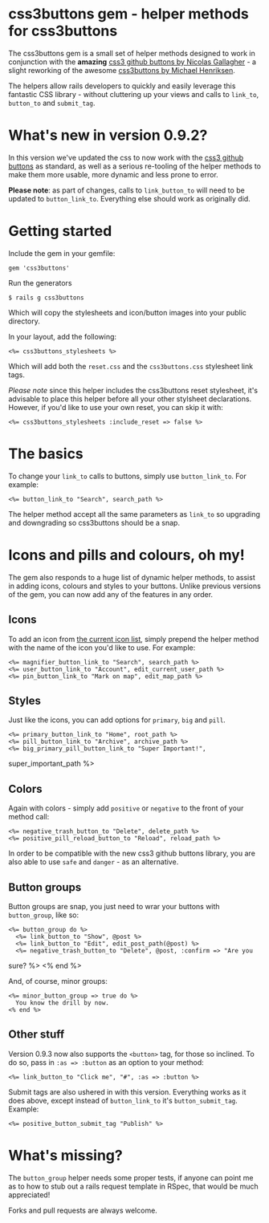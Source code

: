 # css3buttons gem - helper methods for css3buttons

The css3buttons gem is a small set of helper methods designed to work in
conjunction with the __amazing__ [css3 github buttons by Nicolas Gallagher](http://nicolasgallagher.com/lab/css3-github-buttons/) - a slight reworking of the awesome [css3buttons by Michael Henriksen](http://css3buttons.michaelhenriksen.dk).

The helpers allow rails developers to quickly and easily leverage this
fantastic CSS library - without cluttering up your views and calls to
`link_to`, `button_to` and `submit_tag`.

# What's new in version 0.9.2?

In this version we've updated the css to now work with the [css3 github
buttons](http://nicolasgallagher.com/lab/css3-github-buttons/) as standard, as well as a serious re-tooling of the helper
methods to make them more usable, more dynamic and less prone to error.

__Please note__: as part of changes, calls to `link_button_to` will need
to be updated to `button_link_to`. Everything else should work as
originally did.


# Getting started

Include the gem in your gemfile:

    gem 'css3buttons'

Run the generators

    $ rails g css3buttons

Which will copy the stylesheets and icon/button images into your public
directory.

In your layout, add the following:

    <%= css3buttons_stylesheets %>

Which will add both the `reset.css` and the `css3buttons.css` stylesheet
link tags. 

_Please note_ since this helper includes the css3buttons
reset stylesheet, it's advisable to place this helper before all your
other stylsheet declarations. However, if you'd like to use your own
reset, you can skip it with:

    <%= css3buttons_stylesheets :include_reset => false %>


# The basics

To change your `link_to` calls to buttons, simply use `button_link_to`.
For example:

    <%= button_link_to "Search", search_path %>

The helper method accept all the same parameters as `link_to` so
upgrading and downgrading so css3buttons should be a snap.


# Icons and pills and colours, oh my!

The gem also responds to a huge list of dynamic helper methods, to assist in adding
icons, colours and styles to your buttons. Unlike previous versions of
the gem, you can now add any of the features in any order.


## Icons

To add an icon from [the current icon list](http://nicolasgallagher.com/lab/css3-github-buttons/), simply prepend the helper method with the name of the icon you'd like to use. For example:

    <%= magnifier_button_link_to "Search", search_path %>
    <%= user_button_link_to "Account", edit_current_user_path %>
    <%= pin_button_link_to "Mark on map", edit_map_path %>


## Styles

Just like the icons, you can add options for `primary`, `big` and
`pill`.

    <%= primary_button_link_to "Home", root_path %>
    <%= pill_button_link_to "Archive", archive_path %>
    <%= big_primary_pill_button_link_to "Super Important!",
super_important_path %>


## Colors

Again with colors - simply add `positive` or `negative` to the front
of your method call:

    <%= negative_trash_button_to "Delete", delete_path %>
    <%= positive_pill_reload_button_to "Reload", reload_path %>

In order to be compatible with the new css3 github buttons library, you
are also able to use `safe` and `danger` - as an alternative.


## Button groups

Button groups are snap, you just need to wrar your buttons with
`button_group`, like so:

    <%= button_group do %>
      <%= link_button_to "Show", @post %>
      <%= link_button_to "Edit", edit_post_path(@post) %>
      <%= negative_trash_button_to "Delete", @post, :confirm => "Are you
sure? %>
    <% end %>

And, of course, minor groups:

    <%= minor_button_group => true do %>
      You know the drill by now.
    <% end %>

## Other stuff

Version 0.9.3 now also supports the `<button>` tag, for those so
inclined. To do so, pass in `:as => :button` as an option to your
method:

    <%= link_button_to "Click me", "#", :as => :button %>

Submit tags are also ushered in with this version. Everything works as
it does above, except instead of `button_link_to` it's
`button_submit_tag`. Example:

    <%= positive_button_submit_tag "Publish" %>


# What's missing?

The `button_group` helper needs some proper tests, if anyone can point me
as to how to stub out a rails request template in RSpec, that would be much
appreciated!

Forks and pull requests are always welcome.
